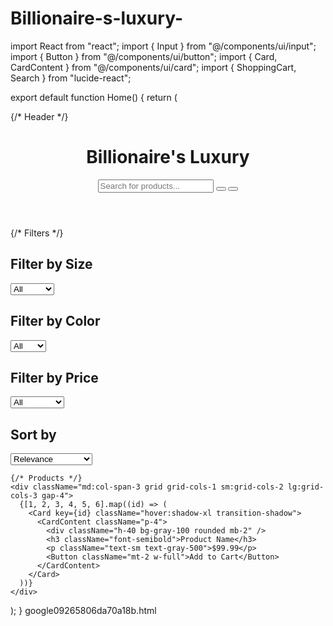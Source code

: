 # Billionaire-s-luxury-
import React from "react"; import { Input } from "@/components/ui/input"; import { Button } from "@/components/ui/button"; import { Card, CardContent } from "@/components/ui/card"; import { ShoppingCart, Search } from "lucide-react";

export default function Home() { return ( <div className="min-h-screen bg-white text-black"> {/* Header */} <header className="flex justify-between items-center p-4 shadow-md"> <h1 className="text-2xl font-bold">Billionaire's Luxury</h1> <div className="flex gap-2 items-center"> <Input placeholder="Search for products..." className="w-64" /> <Button variant="outline"> <Search className="w-4 h-4" /> </Button> <Button variant="outline"> <ShoppingCart className="w-5 h-5" /> </Button> </div> </header>

{/* Filters */}
  <div className="grid grid-cols-1 md:grid-cols-4 gap-4 p-4">
    <div className="space-y-4">
      <div>
        <h2 className="font-semibold">Filter by Size</h2>
        <select className="w-full p-2 border rounded">
          <option>All</option>
          <option>Small</option>
          <option>Medium</option>
          <option>Large</option>
        </select>
      </div>
      <div>
        <h2 className="font-semibold">Filter by Color</h2>
        <select className="w-full p-2 border rounded">
          <option>All</option>
          <option>Black</option>
          <option>White</option>
          <option>Red</option>
          <option>Blue</option>
        </select>
      </div>
      <div>
        <h2 className="font-semibold">Filter by Price</h2>
        <select className="w-full p-2 border rounded">
          <option>All</option>
          <option>Under $50</option>
          <option>$50 - $100</option>
          <option>Over $100</option>
        </select>
      </div>
      <div>
        <h2 className="font-semibold">Sort by</h2>
        <select className="w-full p-2 border rounded">
          <option>Relevance</option>
          <option>Price: Low to High</option>
          <option>Price: High to Low</option>
        </select>
      </div>
    </div>

    {/* Products */}
    <div className="md:col-span-3 grid grid-cols-1 sm:grid-cols-2 lg:grid-cols-3 gap-4">
      {[1, 2, 3, 4, 5, 6].map((id) => (
        <Card key={id} className="hover:shadow-xl transition-shadow">
          <CardContent className="p-4">
            <div className="h-40 bg-gray-100 rounded mb-2" />
            <h3 className="font-semibold">Product Name</h3>
            <p className="text-sm text-gray-500">$99.99</p>
            <Button className="mt-2 w-full">Add to Cart</Button>
          </CardContent>
        </Card>
      ))}
    </div>
  </div>
</div>

); }
google09265806da70a18b.html
